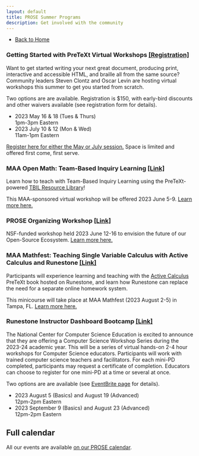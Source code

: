 ```yaml
---
layout: default
title: PROSE Summer Programs
description: Get involved with the community
---
```


- [Back to Home](../)

### Getting Started with PreTeXt Virtual Workshops [[Registration]](https://docs.google.com/forms/d/e/1FAIpQLScKao-BJx7UplRjY8nFBTAGc34DnJFPx24ONGHfB4frRrcZPw/viewform?usp=sf_link)

Want to get started writing your next great document, producing print, interactive and accessible HTML, and braille all from the same source? Community leaders Steven Clontz and Oscar Levin are hosting virtual workshops this summer to get you started from scratch.

Two options are are available. Registration is $150, with early-bird discounts and other waivers available (see registration form for details).

- 2023 May 16 & 18 (Tues & Thurs)  
  1pm-3pm Eastern
- 2023 July 10 & 12 (Mon & Wed)  
  11am-1pm Eastern

[Register here for either the May or July session.](https://docs.google.com/forms/d/e/1FAIpQLScKao-BJx7UplRjY8nFBTAGc34DnJFPx24ONGHfB4frRrcZPw/viewform?usp=sf_link) Space is limited and offered first come, first serve.

### MAA Open Math: Team-Based Inquiry Learning [[Link]](https://web.cvent.com/event/e5b8d9cd-7eee-45e8-a067-1b7be205fa16/summary)

Learn how to teach with Team-Based Inquiry Learning using the
PreTeXt-powered [TBIL Resource Library](https://library.tbil.org/)!

This MAA-sponsored virtual workshop will be offered 2023 June 5-9.
[Learn more here.](https://web.cvent.com/event/e5b8d9cd-7eee-45e8-a067-1b7be205fa16/summary)

### PROSE Organizing Workshop [[Link]](../workshop/)

NSF-funded workshop held 2023 June 12-16 to envision the future of our Open-Source Ecosystem.
[Learn more here.](../workshop/)

### MAA Mathfest: Teaching Single Variable Calculus with Active Calculus and Runestone [[Link]](https://web.cvent.com/event/6ee04f0b-0da3-45ee-b9d6-61cd14e1e5d0/websitePage:6a526d58-72d7-48b3-a28f-58501bcc4078)

Participants will experience learning and teaching with
the [Active Calculus](https://activecalculus.org/) PreTeXt book hosted on Runestone,
and learn how Runestone can replace the need for a separate online homework system.

This minicourse will take place at MAA Mathfest (2023 August 2-5) in Tampa, FL.
[Learn more here.](https://web.cvent.com/event/6ee04f0b-0da3-45ee-b9d6-61cd14e1e5d0/websitePage:6a526d58-72d7-48b3-a28f-58501bcc4078)

### Runestone Instructor Dashboard Bootcamp [[Link]](https://www.eventbrite.com/e/nccse-mini-pd-series-tickets-530679445507)

The National Center for Computer Science Education is excited to announce that they are offering a Computer Science Workshop Series during the 2023-24 academic year. This will be a series of virtual hands-on 2-4 hour workshops for Computer Science educators. Participants will work with trained computer science teachers and facilitators. For each mini-PD completed, participants may request a certificate of completion. Educators can choose to register for one mini-PD at a time or several at once.

Two options are are available (see [EventBrite page](https://www.eventbrite.com/e/nccse-mini-pd-series-tickets-530679445507) for details).

- 2023 August 5 (Basics) and August 19 (Advanced)  
  12pm-2pm Eastern
- 2023 September 9 (Basics) and August 23 (Advanced)  
  12pm-2pm Eastern

## Full calendar

All our events are available [on our PROSE calendar](../#upcoming-events).

